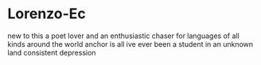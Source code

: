 # Lorenzo-Ec
new to this 
a poet lover and an enthusiastic chaser for languages of all kinds around the world 
anchor is all ive ever been
a student in an unknown land
consistent depression
